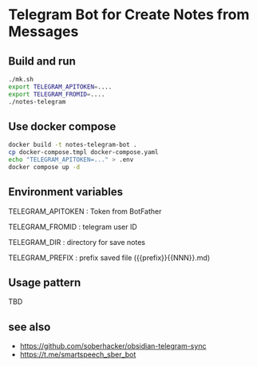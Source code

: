 # Telegram Bot for Create Notes from Messages 

## Build and run

```sh
./mk.sh
export TELEGRAM_APITOKEN=....
export TELEGRAM_FROMID=....
./notes-telegram
```

## Use docker compose

```sh
docker build -t notes-telegram-bot .
cp docker-compose.tmpl docker-compose.yaml
echo "TELEGRAM_APITOKEN=..." > .env
docker compose up -d
```

## Environment variables

TELEGRAM_APITOKEN
: Token from BotFather

TELEGRAM_FROMID
: telegram user ID 

TELEGRAM_DIR
: directory for save notes

TELEGRAM_PREFIX
: prefix saved file ({{prefix}}{{NNN}}.md) 

## Usage pattern

TBD

## see also

- https://github.com/soberhacker/obsidian-telegram-sync
- https://t.me/smartspeech_sber_bot
